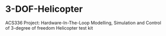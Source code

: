 # 3-DOF-Helicopter
 ACS336 Project: Hardware-In-The-Loop Modelling, Simulation and Control of 3-degree of freedom Helicopter test kit
